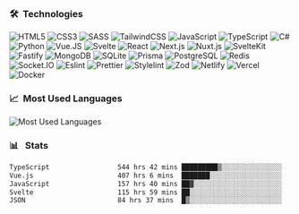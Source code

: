 ### 🛠 &nbsp;Technologies

![HTML5](https://img.shields.io/badge/html5-%23E34F26.svg?style=for-the-badge&logo=html5&logoColor=white)
![CSS3](https://img.shields.io/badge/css3-%231572B6.svg?style=for-the-badge&logo=css3&logoColor=white)
![SASS](https://img.shields.io/badge/SASS-hotpink.svg?style=for-the-badge&logo=SASS&logoColor=white)
![TailwindCSS](https://img.shields.io/badge/tailwindcss-%2338B2AC.svg?style=for-the-badge&logo=tailwind-css&logoColor=white)
![JavaScript](https://img.shields.io/badge/javascript-%23323330.svg?style=for-the-badge&logo=javascript&logoColor=%23F7DF1E)
![TypeScript](https://img.shields.io/badge/typescript-%23007ACC.svg?style=for-the-badge&logo=typescript&logoColor=white)
![C#](https://img.shields.io/badge/c%23-3b0096.svg?style=for-the-badge&logo=c-sharp&logoColor=white)
![Python](https://img.shields.io/badge/python-f5d95f.svg?style=for-the-badge&logo=python&logoColor=white)
![Vue.JS](https://img.shields.io/badge/vuejs-%2335495e.svg?style=for-the-badge&logo=vuedotjs&logoColor=%234FC08D)
![Svelte](https://img.shields.io/badge/svelte-%23f1413d.svg?style=for-the-badge&logo=svelte&logoColor=white)
![React](https://img.shields.io/badge/react-0098d7.svg?style=for-the-badge&logo=react&logoColor=white)
![Next.js](https://img.shields.io/badge/next%20js-000000?style=for-the-badge&logo=nextdotjs&logoColor=white)
![Nuxt.js](https://img.shields.io/badge/nuxt%20js-00C58E?style=for-the-badge&logo=nuxtdotjs&logoColor=white)
![SvelteKit](https://img.shields.io/badge/SvelteKit-FF3E00?style=for-the-badge&logo=Svelte&logoColor=white)
![Fastify](https://img.shields.io/badge/fastify-%23404d59.svg?style=for-the-badge&logo=fastify&logoColor=%2361DAFB)
![MongoDB](https://img.shields.io/badge/MongoDB-%234ea94b.svg?style=for-the-badge&logo=mongodb&logoColor=white)
![SQLite](https://img.shields.io/badge/sqlite-%2307405e.svg?style=for-the-badge&logo=sqlite&logoColor=white)
![Prisma](https://img.shields.io/badge/Prisma-3982CE?style=for-the-badge&logo=Prisma&logoColor=white)
![PostgreSQL](https://img.shields.io/badge/PostgreSQL-316192?style=for-the-badge&logo=postgresql&logoColor=white)
![Redis](https://img.shields.io/badge/redis-%23DD0031.svg?&style=for-the-badge&logo=redis&logoColor=white)
![Socket.IO](https://img.shields.io/badge/Socket.io-010101?&style=for-the-badge&logo=Socket.io&logoColor=white)
![Eslint](https://img.shields.io/badge/eslint-3A33D1?style=for-the-badge&logo=eslint&logoColor=white)
![Prettier](https://img.shields.io/badge/prettier-1A2C34?style=for-the-badge&logo=prettier&logoColor=F7BA3E)
![Stylelint](https://img.shields.io/badge/stylelint-000?style=for-the-badge&logo=stylelint&logoColor=white)
![Zod](https://img.shields.io/badge/Zod-000000?style=for-the-badge&logo=zod&logoColor=3068B7)
![Netlify](https://img.shields.io/badge/netlify-%23000000.svg?style=for-the-badge&logo=netlify&logoColor=#00C7B7)
![Vercel](https://img.shields.io/badge/vercel-%23000000.svg?style=for-the-badge&logo=vercel&logoColor=white)
![Docker](https://img.shields.io/badge/Docker-2CA5E0?style=for-the-badge&logo=docker&logoColor=white)

### 📈 &nbsp;Most Used Languages

![Most Used Languages](https://github-readme-stats.vercel.app/api/top-langs/?username=hanzydev&theme=react)

### 📊 &nbsp; Stats

<!--START_SECTION:waka-->

```txt
TypeScript                 544 hrs 42 mins █████████▒░░░░░░░░░░░░░░░   37.45 %
Vue.js                     407 hrs 6 mins  ███████░░░░░░░░░░░░░░░░░░   27.99 %
JavaScript                 157 hrs 40 mins ██▓░░░░░░░░░░░░░░░░░░░░░░   10.84 %
Svelte                     115 hrs 59 mins ██░░░░░░░░░░░░░░░░░░░░░░░   07.97 %
JSON                       84 hrs 37 mins  █▒░░░░░░░░░░░░░░░░░░░░░░░   05.82 %
```

<!--END_SECTION:waka-->

